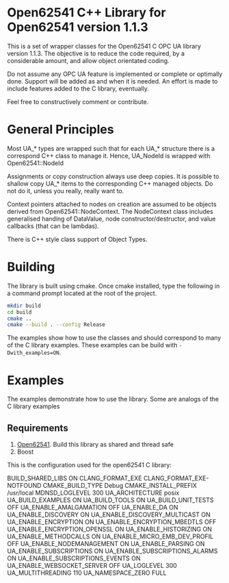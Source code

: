# Open62541 C++ Library for Open62541 version 1.1.3

This is a set of wrapper classes for the Open62541 C OPC UA library version 1.1.3. The objective is to reduce the code 
required, by a considerable amount, and allow object orientated coding.

Do not assume any OPC UA feature is implemented or complete or optimally done. Support will be added as and when 
it is needed. An effort is made to include features added to the C library, eventually.

Feel free to constructively comment or contribute.

# General Principles

Most UA_* types are wrapped such that for each UA_* structure there is a correspond C++ class to manage it. Hence,
UA_NodeId is wrapped with Open62541::NodeId

Assignments or copy construction always use deep copies. It is possible to shallow copy UA_* items to the 
corresponding C++ managed objects. Do not do it, unless you really, really want to.

Context pointers attached to nodes on creation are assumed to be objects derived from Open62541::NodeContext. The 
NodeContext class includes generalised handing of DataValue, node constructor/destructor, and value callbacks (that can be lambdas).

There is C++ style class support of Object Types.

# Building

The library is built using cmake. Once cmake installed, type the following in a command prompt located at the root of the project.
```bash
mkdir build
cd build
cmake ..
cmake --build . --config Release
```
The examples show how to use the classes and should correspond to many of the C 
library examples. These examples can be build with `-Dwith_examples=ON`.

# Examples

The examples demonstrate how to use the library.  Some are analogs of the C library examples

## Requirements

1.  [Open62541](https://github.com/open62541/open62541). Build this library as shared and thread safe
2.  Boost

This is the configuration used for the open62541 C library:

BUILD_SHARED_LIBS                 ON
 CLANG_FORMAT_EXE                 CLANG_FORMAT_EXE-NOTFOUND
 CMAKE_BUILD_TYPE                 Debug
 CMAKE_INSTALL_PREFIX             /usr/local
 MDNSD_LOGLEVEL                   300
 UA_ARCHITECTURE                  posix
 UA_BUILD_EXAMPLES                ON
 UA_BUILD_TOOLS                   ON
 UA_BUILD_UNIT_TESTS              OFF
 UA_ENABLE_AMALGAMATION           OFF
 UA_ENABLE_DA                     ON
 UA_ENABLE_DISCOVERY              ON
 UA_ENABLE_DISCOVERY_MULTICAST    ON
 UA_ENABLE_ENCRYPTION             ON
 UA_ENABLE_ENCRYPTION_MBEDTLS     OFF
 UA_ENABLE_ENCRYPTION_OPENSSL     ON
 UA_ENABLE_HISTORIZING            ON
 UA_ENABLE_METHODCALLS            ON
 UA_ENABLE_MICRO_EMB_DEV_PROFIL   OFF
 UA_ENABLE_NODEMANAGEMENT         ON
 UA_ENABLE_PARSING                ON
 UA_ENABLE_SUBSCRIPTIONS          ON
 UA_ENABLE_SUBSCRIPTIONS_ALARMS   ON
 UA_ENABLE_SUBSCRIPTIONS_EVENTS   ON
 UA_ENABLE_WEBSOCKET_SERVER       OFF
 UA_LOGLEVEL                      300
 UA_MULTITHREADING                110
 UA_NAMESPACE_ZERO                FULL
